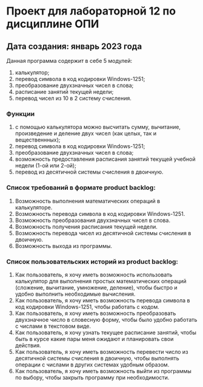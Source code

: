 # Проект для лабораторной 12 по дисциплине ОПИ

## Дата создания: январь 2023 года

Данная программа содержит в себе 5 модулей: 
1. калькулятор;
2. перевод символа в код кодировки Windows-1251;
3. преобразование двухзначных чисел в слова;
4. расписание занятий текущей недели;
5. перевод чисел из 10 в 2 систему счисления.

### Функции  
1. с помощью калькулятора можно высчитать сумму, вычитание, произведение и деление двух чисел (как целых, так и вещественнных);
2. перевод символа в код кодировки Windows-1251;
3. преобразование двухзначных чисел в слова;
4. возможность предоставления расписания занятий текущей учебной недели (1-ой или 2-ой);
5. перевод из десятичной системы счисления в двоичную.

### Список требований в формате product backlog:
1. Возможность выполнения математических операций в калькуляторе.
2. Возможность перевода символа в код кодировки Windows-1251.
3. Возможность преобразования двухзначных чисел в слова.
4. Возможность получения расписания текущей недели.
5. Возможность перевода чисел из десятичной системы счисления в двоичную.
6. Возможность выхода из программы.

### Список пользовательских историй из product backlog:
1. Как пользователь, я хочу иметь возможность использовать калькулятор для выполнения простых математических операций (сложение, вычитание, умножение, деление), чтобы быстро и удобно выполнить необходимые вычисления.
2. Как пользователь, я хочу иметь возможность перевода символа в код кодировки Windows-1251, чтобы работать с кодом.
3. Как пользователь, я хочу иметь возможность преобразовать двухзначное число в словесную форму, чтобы было удобно работать с числами в текстовом виде.
4. Как пользователь, я хочу узнать текущее расписание занятий, чтобы быть в курсе какие пары меня ожидают и планировать свои действия.
5. Как пользователь, я хочу иметь возможность перевести число из десятичной системы счисления в двоичную, чтобы выполнять операции с числами в других системах удобным образом.
6. Как пользователь, я хочу иметь возможность выйти из программы по выбору, чтобы закрыть программу при необходимости.
